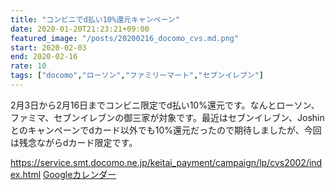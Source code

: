 ```yaml
---
title: "コンビニでd払い10%還元キャンペーン"
date: 2020-01-20T21:23:21+09:00
featured_image: "/posts/20200216_docomo_cvs.md.png"
start: 2020-02-03
end: 2020-02-16
rate: 10
tags: ["docomo","ローソン","ファミリーマート","セブンイレブン"]
---
```


2月3日から2月16日までコンビニ限定でd払い10%還元です。なんとローソン、ファミマ、セブンイレブンの御三家が対象です。最近はセブンイレブン、Joshinとのキャンペーンでdカード以外でも10%還元だったので期待しましたが、今回は残念ながらdカード限定です。

https://service.smt.docomo.ne.jp/keitai_payment/campaign/lp/cvs2002/index.html
[Googleカレンダー](http://www.google.com/calendar/event?action=TEMPLATE&text=%E3%82%B3%E3%83%B3%E3%83%93%E3%83%8B%E3%81%A7d%E6%89%95%E3%81%8410%25%E9%82%84%E5%85%83%E3%82%AD%E3%83%A3%E3%83%B3%E3%83%9A%E3%83%BC%E3%83%B3&dates=20200203/20200216&details=http://pokanpo.skr.jp/posts/20200216_docomo_cvs/)